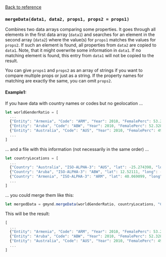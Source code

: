 [Back to reference](../README.md)

### `mergeData(data1, data2, props1, props2 = props1) `

Combines two data arrays comparing some properties. It goes through all elements in the first data array (`data1`) and searches for an element in the second array (`data2`) where the value(s) for `props1` matches the values for `props2`. If such an element is found, all properties from `data2` are copied to `data1`. Note, that it might overwrite some information in `data1`. If no matching element is found, this entry from `data1` will not be copied to the result. 

You can give `props1` and `props2` as an array of strings if you want to compare multiple props or just as a string. If the property names for matching are exactly the same, you can omit `props2`.

#### Example1:

If you have data with country names or codes but no geolocation ...
```javascript
let worldGenderRatio = [ 
  ...
  {"Entity": "Armenia", "Code": "ARM", "Year": 2010, "FemalePerc": 53.2079985875687},  
  {"Entity": "Aruba", "Code": "ABW", "Year": 2010, "FemalePerc": 52.3287267004377},  
  {"Entity": "Australia", "Code": "AUS", "Year": 2010, "FemalePerc": 49.9937545380187},
  ...
]
```
... and a file with this information (not necessarily in the same order) ...
```javascript
let countryLocations = [ 
  ...
  {"Country": "Australia", "ISO-ALPHA-3": "AUS", "lat": -25.274398, "long": 133.775136},
  {"Country": "Aruba", "ISO-ALPHA-3": "ABW", "lat": 12.52111, "long": -69.968338},
  {"Country": "Armenia", "ISO-ALPHA-3": "ARM", "lat": 40.069099, "long": 45.038189},
  ...
]
```
... you could merge them like this:
```javascript
let mergedData = gmynd.mergeData(worldGenderRatio, countryLocations, "Code", "ISO-ALPHA-3");
```
This will be the result:
```javascript
[ 
  ...
  {"Entity": "Armenia", "Code": "ARM", "Year": 2010, "FemalePerc": 53.2079985875687, "Country": "Australia", "ISO-ALPHA-3": "AUS", "lat": -25.274398, "long": 133.775136},  
  {"Entity": "Aruba", "Code": "ABW", "Year": 2010, "FemalePerc": 52.3287267004377, "Country": "Aruba", "ISO-ALPHA-3": "ABW", "lat": 12.52111, "long": -69.968338},  
  {"Entity": "Australia", "Code": "AUS", "Year": 2010, "FemalePerc": 49.9937545380187, "Country": "Armenia", "ISO-ALPHA-3": "ARM", "lat": 40.069099, "long": 45.038189},
  ...
]
```

